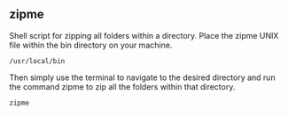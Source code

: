 ## zipme

Shell script for zipping all folders within a directory. Place the zipme UNIX file within the bin directory on your machine.

```
/usr/local/bin
```
Then simply use the terminal to navigate to the desired directory and run the command zipme to zip all the folders within that directory.

```
zipme
```
